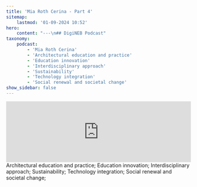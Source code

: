 ```yaml
---
title: 'Mia Roth Cerina - Part 4'
sitemap:
    lastmod: '01-09-2024 10:52'
hero:
    content: "---\n## DigiNEB Podcast"
taxonomy:
    podcast:
        - 'Mia Roth Cerina'
        - 'Architectural education and practice'
        - 'Education innovation'
        - 'Interdisciplinary approach'
        - 'Sustainability'
        - 'Technology integration'
        - 'Social renewal and societal change'
show_sidebar: false
---
```


<iframe width="100%" height="166" scrolling="no" frameborder="no" allow="autoplay" src="https://w.soundcloud.com/player/?url=https%3A//api.soundcloud.com/tracks/1908129866&color=%234b4815&auto_play=false&hide_related=false&show_comments=true&show_user=true&show_reposts=false&show_teaser=false"></iframe>
Architectural education and practice;
Education innovation;
Interdisciplinary approach;
Sustainability;
Technology integration;
Social renewal and societal change;